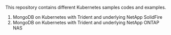 This repository contains different Kubernetes samples codes and examples.
1) MongoDB on Kubernetes with Trident and underlying  NetApp SolidFire
2) MongoDB on Kubernetes with Trident and underlying  NetApp ONTAP NAS

